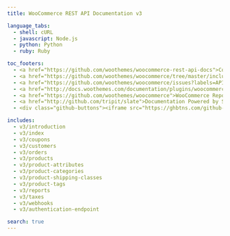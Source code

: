 ```yaml
---
title: WooCommerce REST API Documentation v3

language_tabs:
  - shell: cURL
  - javascript: Node.js
  - python: Python
  - ruby: Ruby

toc_footers:
  - <a href="https://github.com/woothemes/woocommerce-rest-api-docs">Contributing to WC REST API Docs</a>
  - <a href="https://github.com/woothemes/woocommerce/tree/master/includes/api">REST API Source on GitHub</a>
  - <a href="https://github.com/woothemes/woocommerce/issues?labels=API&amp;page=1&amp;state=open">REST API Issues</a>
  - <a href="http://docs.woothemes.com/documentation/plugins/woocommerce/">WooCommerce Documentation</a>
  - <a href="https://github.com/woothemes/woocommerce">WooCommerce Repository</a>
  - <a href="http://github.com/tripit/slate">Documentation Powered by Slate</a>
  - <div class="github-buttons"><iframe src="https://ghbtns.com/github-btn.html?user=woothemes&amp;repo=woocommerce&amp;type=star&amp;count=true" allowtransparency="true" frameborder="0" scrolling="0" width="170px" height="20px"></iframe> <iframe src="https://ghbtns.com/github-btn.html?user=woothemes&amp;repo=woocommerce&amp;type=fork&amp;count=true" allowtransparency="true" frameborder="0" scrolling="0" width="170px" height="20px"></iframe></div>

includes:
  - v3/introduction
  - v3/index
  - v3/coupons
  - v3/customers
  - v3/orders
  - v3/products
  - v3/product-attributes
  - v3/product-categories
  - v3/product-shipping-classes
  - v3/product-tags
  - v3/reports
  - v3/taxes
  - v3/webhooks
  - v3/authentication-endpoint

search: true
---
```

